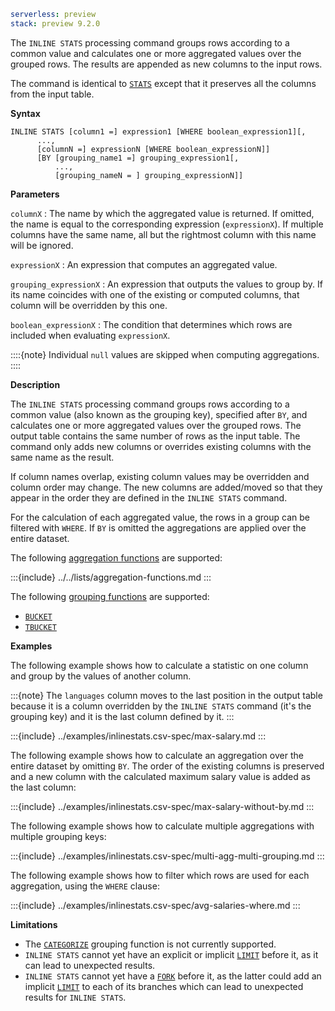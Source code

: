 ```yaml {applies_to}
serverless: preview
stack: preview 9.2.0
```

The `INLINE STATS` processing command groups rows according to a common value
and calculates one or more aggregated values over the grouped rows. The results
are appended as new columns to the input rows.

The command is identical to [`STATS`](/reference/query-languages/esql/commands/stats-by.md) except that it preserves all the columns from the input table.

**Syntax**

```esql
INLINE STATS [column1 =] expression1 [WHERE boolean_expression1][,
      ...,
      [columnN =] expressionN [WHERE boolean_expressionN]]
      [BY [grouping_name1 =] grouping_expression1[,
          ...,
          [grouping_nameN = ] grouping_expressionN]]
```

**Parameters**

`columnX`
:   The name by which the aggregated value is returned. If omitted, the name is
    equal to the corresponding expression (`expressionX`).
    If multiple columns have the same name, all but the rightmost column with this
    name will be ignored.

`expressionX`
:   An expression that computes an aggregated value.

`grouping_expressionX`
:   An expression that outputs the values to group by.
    If its name coincides with one of the existing or computed columns, that column will be overridden by this one.

`boolean_expressionX`
:   The condition that determines which rows are included when evaluating `expressionX`.

::::{note}
Individual `null` values are skipped when computing aggregations.
::::


**Description**

The `INLINE STATS` processing command groups rows according to a common value
(also known as the grouping key), specified after `BY`, and calculates one or more
aggregated values over the grouped rows. The output table contains the same
number of rows as the input table. The command only adds new columns or overrides
existing columns with the same name as the result.

If column names overlap, existing column values may be overridden and column order
may change. The new columns are added/moved so that they appear in the order
they are defined in the `INLINE STATS` command.

For the calculation of each aggregated value, the rows in a group can be filtered with
`WHERE`. If `BY` is omitted the aggregations are applied over the entire dataset.

The following [aggregation functions](/reference/query-languages/esql/functions-operators/aggregation-functions.md) are supported:

:::{include} ../../lists/aggregation-functions.md
:::

The following [grouping functions](/reference/query-languages/esql/functions-operators/grouping-functions.md) are supported:

* [`BUCKET`](/reference/query-languages/esql/functions-operators/grouping-functions.md#esql-bucket)
* [`TBUCKET`](/reference/query-languages/esql/functions-operators/grouping-functions.md#esql-tbucket)


**Examples**

The following example shows how to calculate a statistic on one column and group
by the values of another column.

:::{note}
The `languages` column moves to the last position in the output table because it is
a column overridden by the `INLINE STATS` command (it's the grouping key) and it is the last column defined by it.
:::

:::{include} ../examples/inlinestats.csv-spec/max-salary.md
:::

The following example shows how to calculate an aggregation over the entire dataset
by omitting `BY`. The order of the existing columns is preserved and a new column
with the calculated maximum salary value is added as the last column:

:::{include} ../examples/inlinestats.csv-spec/max-salary-without-by.md
:::

The following example shows how to calculate multiple aggregations with multiple grouping keys:

:::{include} ../examples/inlinestats.csv-spec/multi-agg-multi-grouping.md
:::

The following example shows how to filter which rows are used for each aggregation, using the `WHERE` clause:

:::{include} ../examples/inlinestats.csv-spec/avg-salaries-where.md
:::


**Limitations**

- The [`CATEGORIZE`](/reference/query-languages/esql/functions-operators/grouping-functions.md#esql-categorize) grouping function is not currently supported.
- `INLINE STATS` cannot yet have an explicit or implicit [`LIMIT`](/reference/query-languages/esql/commands/limit.md) before it, as it can lead to unexpected results.
- `INLINE STATS` cannot yet have a [`FORK`](/reference/query-languages/esql/commands/fork.md) before it,
as the latter could add an implicit [`LIMIT`](/reference/query-languages/esql/commands/limit.md) to each of its branches which can lead to unexpected results for `INLINE STATS`.
```
